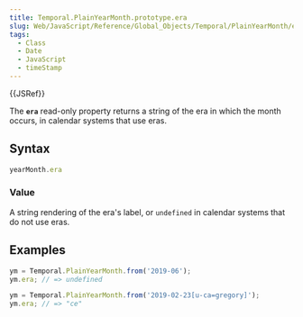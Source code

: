 ```yaml
---
title: Temporal.PlainYearMonth.prototype.era
slug: Web/JavaScript/Reference/Global_Objects/Temporal/PlainYearMonth/era
tags:
  - Class
  - Date
  - JavaScript
  - timeStamp
---
```

{{JSRef}}

<p class="summary"><span class="seoSummary">The <strong><code>era</code></strong> read-only property returns a string of the era in which the month occurs, in calendar systems that use eras.</span></p>

## Syntax

```js
yearMonth.era
```

### Value

A string rendering of the era's label, or `undefined` in calendar systems that
do not use eras.

## Examples

```js
ym = Temporal.PlainYearMonth.from('2019-06');
ym.era; // => undefined

ym = Temporal.PlainYearMonth.from('2019-02-23[u-ca=gregory]');
ym.era; // => "ce"
```
